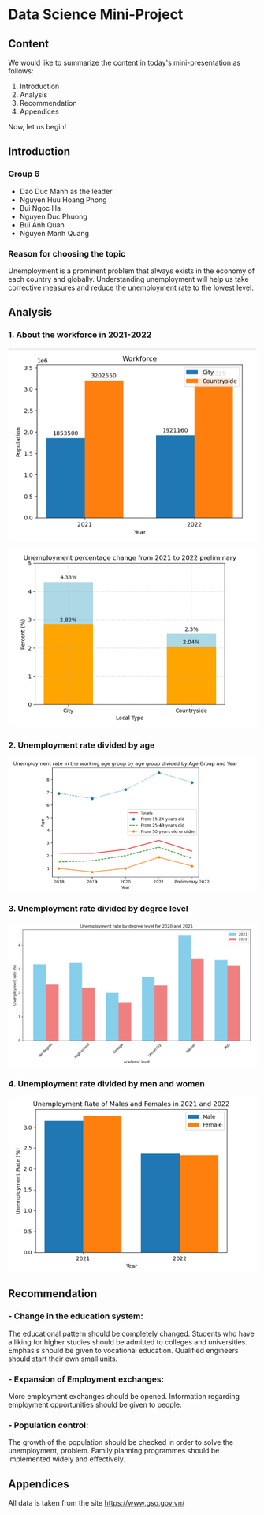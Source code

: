 # Data Science Mini-Project

## Content

We would like to summarize the content in today's mini-presentation as follows:


1.   Introduction
2.   Analysis
3.   Recommendation
4.   Appendices

Now, let us begin!

## Introduction

### Group 6


* Dao Duc Manh as the leader
* Nguyen Huu Hoang Phong
* Bui Ngoc Ha
* Nguyen Duc Phuong
* Bui Anh Quan
* Nguyen Manh Quang


### Reason for choosing the topic


Unemployment is a prominent problem that always exists in the economy of each country and globally. Understanding unemployment will help us take corrective measures and reduce the unemployment rate to the lowest level.


## Analysis


### 1. About the workforce in 2021-2022

![](images/Workforce2021-2022.png)

![](images/Unemployment2021-2022.png)


### 2. Unemployment rate divided by age

![](images/UnemploymentByAge2018-2022.png)

### 3. Unemployment rate divided by degree level

![](images/UnemploymentByDegree.png)

### 4. Unemployment rate divided by men and women

![](images/UnemploymentByMale&Female.png)

## Recommendation


### - Change in the education system:
    
The educational pattern should be completely changed. Students who have a liking for higher studies should be admitted to colleges and universities. Emphasis should be given to vocational education. Qualified engineers should start their own small units.


### - Expansion of Employment exchanges:

More employment exchanges should be opened. Information regarding employment opportunities should be given to people.


### - Population control:

The growth of the population should be checked in order to solve the unemployment, problem. Family planning programmes should be implemented widely and effectively.

## Appendices

All data is taken from the site https://www.gso.gov.vn/
